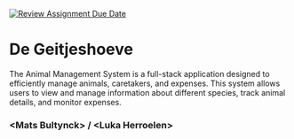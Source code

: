 [![Review Assignment Due Date](https://classroom.github.com/assets/deadline-readme-button-22041afd0340ce965d47ae6ef1cefeee28c7c493a6346c4f15d667ab976d596c.svg)](https://classroom.github.com/a/twPj_hbU)
# De Geitjeshoeve

The Animal Management System is a full-stack application designed to efficiently manage animals, caretakers, and expenses. This system allows users to view and manage information about different species, track animal details, and monitor expenses. 

### \<Mats Bultynck\> / \<Luka Herroelen\>
